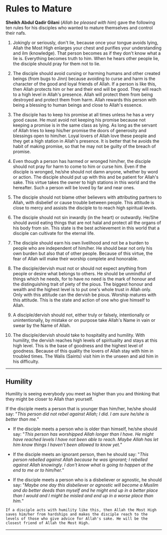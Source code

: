 # Rules to Mature #

**Sheikh Abdul Qadir Gilani** (*Allah be pleased with him*) gave the following ten rules for his disciples who wanted to mature themselves and control their nafs.

1. Jokingly or seriously, don't lie, because once your tongue avoids lying, Allah the Most High enlarges your chest and purifies your understanding and ilm (knowledge). That person becomes as if they don't know what a lie is. Everything becomes truth to him. When he hears other people lie, the disciple should pray for them not to lie.

2. The disciple should avoid cursing or harming humans and other created beings (from bugs to Jinn) because avoiding to curse and harm is the character of the good and loyal friends of Allah. If a person is like this, then Allah protects him or her and their end will be good. They will reach to a high level in Allah's presence. Allah will protect them from being destroyed and protect them from harm. Allah rewards this person with being a blessing to human beings and close to Allah's essence.

3. The disciple has to keep his promise at all times unless he has a very good cause. He must avoid not keeping his promise because not keeping a promise is in the same class as lying. As long as the servant of Allah tries to keep his/her promise the doors of generosity and blessings open to him/her. Loyal lovers of Allah love these people and they get a high station in Allah's presence. It is better that he avoids the habit of making promise, so that he may not be guilty of the breach of promise.

4. Even though a person has harmed or wronged him/her, the disciple should not pray for harm to come to him or curse him. Even if the disciple is wronged, he/she should not damn anyone, whether by word or action. The disciple should put up with this and be patient for Allah's sake. This virtue takes the owner to high stations in this world and the hereafter. Such a person will be loved by far and near ones.

5. The disciple should not blame other believers with attributing partners to Allah, with disbelief or cause trouble between people. This attitude is close to mercy and assists the disciple to to reach high spiritual levels.

6. The disciple should not sin inwardly (in the heart) or outwardly. He/She should avoid eating things that are not halal and protect all the organs of his body from sin. This state is the best achievement in this world that a disciple can cultivate for the eternal life.

7. The disciple should earn his own livelihood and not be a burden to people who are independent of him/her. He should bear not only his own burden but also that of other people. Because of this virtue, the fear of Allah will make their worship complete and honorable.

8. The disciple/dervish must not or should not expect anything from people or desire what belongs to others. He should be unmindful of things which he needs, for to have no need is the mark of honour and the distinguishing trait of piety of the pious. The biggest honour and wealth and the highest level is to put one's whole trust in Allah only. Only with this attitude can the dervish be pious. Worship matures with this attitude. This is the state and action of one who give himself to Allah.

9. A disciple/dervish should not, either truly or falsely, intentionally or unintentionally, by mistake or on purpose take Allah's Name in vain or swear by the Name of Allah.

10. The disciple/dervish should take to hospitality and humility. With humility, the dervish reaches high levels of spirituality and stays at this high level. This is the base of goodness and the highest level of goodness. Because of this quality the lovers of Allah stay with him in troubled times. The Walis (Saints) visit him in the unseen and aid him in his difficulty.


***

## Humility ##
Humility is seeing everybody you meet as higher than you and thinking that they might be closer to Allah than yourself.

If the disciple meets a person that is younger than him/her, he/she should say:
"*This person did not rebel against Allah; I did. I am sure he/she is better than me.*"

- If the disciple meets a person who is older than himself, he/she should say:
"*This person has worshipped Allah longer than I have. He might have reached levels I have not been able to reach. Maybe Allah has let him know things I haven't been allowed to know yet.*"

- If the disciple meets an ignorant person, then he should say:
"*This person rebelled against Allah because he was ignorant; I rebelled against Allah knowingly. I don't know what is going to happen at the end to me or to him/her.*"

- If the disciple meets a person who is a disbeliever or agnostic, he should say:
"*Maybe one day this disbeliever or agnostic will become a Muslim and do better deeds than myself and he might end up in a better place than I would and I might be misled and end up in a worse place than him.*"

`If a disciple acts with humility like this, then Allah the Most High saves him/her from hardships and makes the disciple reach to the levels of those who give advice for Allah's sake. He will be the closest friend of Allah the Most High.`

***
